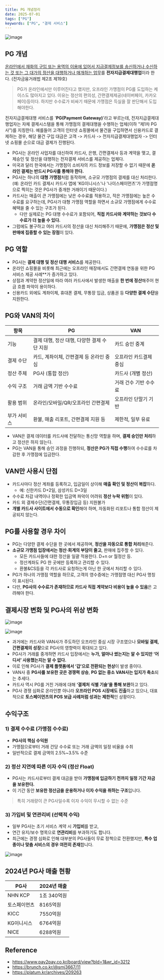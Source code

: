 ```yaml
---
title: PG 개념정리
date: 2025-07-01
tags: ["PG"]
keywords: ["PG", "결제 서비스"]
---
```


![image](./images/pg-1.png)

## PG 개념

<u>온라인에서 재화의 구입 또는 용역의 이용에 있어서 지급결제정보를 송신하거나 수신하는 것 또는 그 대가의 정산을 대행하거나 매개하는 업무</u>를 **전자지급결제대행업**이라 한다. (전자금융거래법 제2조 제19호)

> PG가 온라인에서만 이루어진다고 했지만, 오프라인 가맹점이 PG를 도입하는 케이스도 많아지고 있다. 이유는 정산의 편의성, 간편결제제공(네이버페이, 카카오페이)등이다. 하지만 수수료가 비싸기 때문에 가맹점은 득실을 잘 판단해서 도입해야한다.

전자지급결제대행 서비스를 '**PG(Payment Gateway)**'라고 부르는데, 전자지급결제대행업자는 자체 결제시스템을 통해 가맹점의 결제대행을 수행하는 업체(이하 "제1차 PG사")를 지칭한다. 예를들어 고객이 인터넷 쇼핑몰에서 물건을 구입하면서 신용카드로 결제하는 경우, 해당 물건 구입 대금은 고객 -> 카드사 -> 전자지급결제대행업자 -> 인터넷 쇼핑몰 순으로 대금 결제가 진행된다.

- PG사는 온라인 사업자를 대신하여 카드사, 은행, 간편결제사 등과 계약을 맺고, 결제승인 및 정산을 대행하는 전자결제 서비스를 제공하는 업체다.
- 미국과 달리 한국에서는 가맹점이 소비자의 카드 정보를 저장할 수 없기 때문에 **온라인 결제는 반드시 PG사를 통해야 한다.**
- PG사는 하나의 **대형 가맹점**처럼 동작하며, 소규모 가맹점의 결제를 대신 처리한다. (예: 온라인 카드 결제시 카드사 앱에 'KG이니시스'나 '나이스페이먼츠'가 가맹점명으로 찍히는 것은 PG사가 중개한 거래이기 때문이다.)
- 카드사는 매출이 큰 가맹점에는 낮은 수수료를 적용하고, 작은 가맹점에는 높은 수수료를 요구하는데, PG사가 대형 가맹점 역할을 하면서 소규모 가맹점에게 수수료 혜택을 줄 수 있는 구조가 된다.
  - 다만 실제로는 PG 대행 수수료가 포함되어, **직접 카드사와 계약하는 것보다 수수료가 더 높을 수 있다.**
- 그럼에도 불구하고 여러 카드사의 정산을 대신 처리해주기 때문에, **가맹점은 정산 및 판매에 집중할 수 있는 장점**이 있다.

## PG 역할

- PG사는 **결제 대행 및 정산 대행 서비스**를 제공한다.
- 온라인 쇼핑몰을 비롯해 최근에는 오프라인 매장에서도 간편결제 연동을 위한 PG 서비스 제공 사례**가 증가하고 있다.
- 상점과 계약한 정산일에 따라 여러 카드사에서 발생한 매출을 **한 번에 정산**해주어 현금 흐름 파악이 용이하다.
- 신용카드 외에도 계좌이체, 휴대폰 결제, 무통장 입금, 상품권 등 **다양한 결제 수단**을 지원한다.

## PG와 VAN의 차이

| 항목 | PG | VAN |
| --- | --- | --- |
| 기능 | 결제 대행, 정산 대행, 다양한 결제 수단 지원 | 카드 승인 중계 |
| 결제 수단 | 카드, 계좌이체, 간편결제 등 온라인 중심 | 오프라인 카드결제 중심 |
| 정산 주체 | PG사 (통합 정산) | 카드사 (개별 정산) |
| 수익 구조 | 거래 금액 기반 수수료 | 거래 건수 기반 수수료 |
| 활용 범위 | 온라인/모바일/QR/오프라인 간편결제 | 오프라인 단말기 기반 |
| 부가 서비스 | 환불, 매출 리포트, 간편결제 지원 등 | 제한적, 일부 유료 |

- VAN은 결제 데이터를 카드사에 전달하는 통신망 역할을 하며, **결제 승인만 처리**하고 정산은 하지 않는다.
- PG는 VAN을 통해 승인 과정을 진행하되, **정산은 PG가 직접 수행**하여 수수료를 차감한 후 가맹점에 입금한다.

## VAN만 사용시 단점

- 카드사마다 정산 계좌를 등록하고, 입금일이 상이해 **매출 확인 및 정산이 복잡**하다.
  - 예: 신한카드 D+2일, 삼성카드 D+3일
- 수수료 차감 내역이나 정확한 입금액 파악이 어려워 **정산 누락 위험**이 있다.
- 카드 외 결제수단(간편결제, 무통장입금 등) 지원불가
- **개별 카드사 사이트에서 수동으로 확인**해야 하며, 자동화된 리포트나 통합 정산이 제공되지 않는다.

## PG를 사용할 경우 차이

- PG는 다양한 결제 수단을 한 곳에서 제공하며, **정산을 자동으로 통합 처리**해준다.
- **소규모 가맹점 입장에서는 정산·회계의 부담이 줄고**, 판매에 집주할 수 있다.
  - 모든 카드사들에 대한 정산을 일괄 적용한다. D+n or 월정산 등.
  - 정산계좌도 PG 한 곳에만 등록하고 관리할 수 있다.
  - 환불&CS등을 각 카드사로 요청하는게 아닌 한 곳에서 처리할 수 있다.
- PG가 하나의 가맹점 역할을 하므로, 고객의 영수증에는 가맹점명 대신 PG사 명칭이 표시된다.
- 다만, **PG사의 수수료가 존재하므로 카드사 직접 계약보다 비용이 높을 수 있음**은 고려해야 한다.

## 결제시장 변화 및 PG사의 위상 변화

![image](./images/pg-2.png)

![image](./images/pg-3.png)

- 과거에는 카드사와 VAN사가 주도하던 오프라인 중심 시장 구조였으나 **모바일 결제, 간편결제의 성장**으로 PG사의 영향력이 확대되고 있다.    
- PG사가 거래를 중개하면 카드사 입장에서는 **누가, 얼마나 썼는지는 알 수 있지만 ‘어디서’ 사용했는지는 알 수 없다.**
- 이로 인해 PG사가 **결제 플랫폼에서 ‘갑’으로 전환되는 현상**이 발생 중이다.
- VAN사 중 **PG사를 보유한 곳은 경쟁력 상승**, **PG 없는 중소 VAN사는 입지가 축소**되는 추세다.
- 카드사 역시 PG를 거친 거래에 대해 **‘결제처 식별 기술’을 통해 보완**하고 있다.
- PG사 경쟁 심화로 온라인뿐 아니라 **오프라인 POS 시장에도 진출**하고 있으나, 대표적으로 **토스페이먼츠의 POS 보급 사례처럼 성과는 제한적**인 상황이다.

## 수익구조

### 1) 결제 수수료 (가맹점 수수료)

- **PG사의 핵심 수익원**
- 가맹점으로부터 거래 건당 수수료 또는 거래 금액의 일정 비율을 수취
- 일반적으로 결제 금액의 2.5%~3.5% 수준

### 2) 정산 지연에 따른 이자 수익 (정산 Float)

- PG사는 카드사로부터 결제 대금을 받아 **가맹점에 입금하기 전까지 일정 기간 자금을 보유한다.**
- 이 기간 동안 **보유한 정산금을 운용하거나 이자 수익을 취하는 구조**입니다.

> 특히 거래량이 큰 PG사일수록 이자 수익이 무시할 수 없는 수준
> 

### 3) 가입비 및 연관리비 (선택적 수익)

- 일부 PG사는 초기 서비스 계약 시 **가입비**를 받고,
- 연간 유지/보수 명목으로 **연관리비**를 부과하기도 합니다.
- 최근에는 경쟁 심화로 인해 대부분의 PG사들이 무료 정책으로 전환했지만, **특수 업종이나 맞춤 서비스의 경우 여전히 존재**합니다.

![image](./images/pg-4.png)

## 2024년 PG사 매출 현황

| PG사 | 2024년 매출 |
| --- | --- |
| NHN KCP | 1조 340억원 |
| 토스페이먼츠 | 8165억원 |
| KICC | 7550억원 |
| KG이니시스 | 6764억원 |
| NICE | 6288억원 |

## Reference

- https://www.pay2pay.co.kr/board/view?bId=1&wr_id=3212
- https://brunch.co.kr/@smj3667/11
- https://platum.kr/archives/209263
